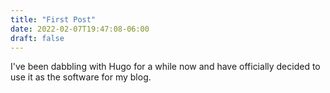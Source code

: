 ```yaml
---
title: "First Post"
date: 2022-02-07T19:47:08-06:00
draft: false
---
```


I've been dabbling with Hugo for a while now and have officially decided to use it as the software for my blog.
